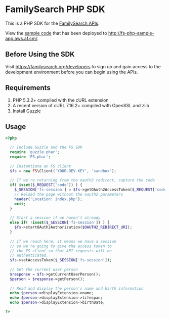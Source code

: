 # FamilySearch PHP SDK

This is a PHP SDK for the [FamilySearch APIs](https://familysearch.org/developers).

View the [sample code](https://github.com/justincy/php-sample-person-browser) that has been deployed to http://fs-php-sample-app.aws.af.cm/.

## Before Using the SDK

Visit https://familysearch.org/developers to sign up and gain access to the development environment before you can begin using the APIs.

## Requirements

1. PHP 5.3.2+ compiled with the cURL extension
2. A recent version of cURL 7.16.2+ compiled with OpenSSL and zlib
3. Install [Guzzle](http://guzzlephp.org)

## Usage

```php
<?php

  // Include Guzzle and the FS SDK
  require 'guzzle.phar';
  require 'FS.phar';
  
  // Instantiate an FS client
  $fs = new FS\Client('YOUR-DEV-KEY', 'sandbox');
  
  // If we're returning from the oauth2 redirect, capture the code
  if( isset($_REQUEST['code']) ) {
    $_SESSION['fs-session'] = $fs->getOAuth2AccessToken($_REQUEST['code']);
    // Reload the page without the oauth2 parameters
    header('Location: index.php');
    exit;
  } 
  
  // Start a session if we haven't already
  else if( !isset($_SESSION['fs-session']) ) {
    $fs->startOAuth2Authorization($OAUTH2_REDIRECT_URI);
  }
  
  // If we reach here, it means we have a session
  // so we're going to give the access token to
  // the FS client so that API requests will be
  // authenticated.
  $fs->setAccessToken($_SESSION['fs-session']);
  
  // Get the current user person
  $response = $fs->getCurrentUserPerson();
  $person = $response->getPerson();
  
  // Read and display the person's name and birth information
  echo $person->displayExtension->name;
  echo $person->displayExtension->lifespan;
  echo $person->displayExtension->birthDate;

?>
```